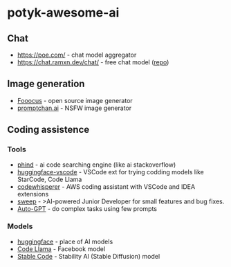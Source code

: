# potyk-awesome-ai

## Chat

- https://poe.com/ - chat model aggregator
- https://chat.ramxn.dev/chat/ - free chat model ([repo](https://github.com/ramonvc/freegpt-webui))

## Image generation

- [Fooocus](https://github.com/lllyasviel/Fooocus) - open source image generator
- [promptchan.ai](https://promptchan.ai/) - NSFW image generator

## Coding assistence

### Tools 

- [phind](https://www.phind.com/) - ai code searching engine (like ai stackoverflow)
- [huggingface-vscode](https://github.com/huggingface/huggingface-vscode) - VSCode ext for trying codding models like StarCode, Code Llama
- [codewhisperer](https://aws.amazon.com/ru/codewhisperer/) - AWS coding assistant with VSCode and IDEA extensions
- [sweep](https://github.com/sweepai/sweep) - >AI-powered Junior Developer for small features and bug fixes.
- [Auto-GPT](https://github.com/Significant-Gravitas/Auto-GPT) - do complex tasks using few prompts

### Models

- [huggingface](https://huggingface.co/) - place of AI models
- [Code Llama](https://github.com/facebookresearch/codellama) - Facebook model
- [Stable Code](https://stability.ai/blog/stablecode-llm-generative-ai-coding) - Stability AI (Stable Diffusion) model
